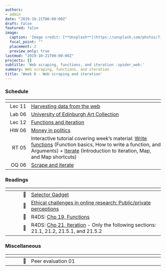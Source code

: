 ```yaml
---
authors:
- admin
date: "2019-10-21T00:00:00Z"
draft: false
featured: false
image:
  caption: 'Image credit: [**Unsplash**](https://unsplash.com/photos/71CjSSB83Wo)'
  focal_point: ""
  placement: 2
  preview_only: true
lastmod: "2019-10-21T00:00:00Z"
projects: []
subtitle: 'Web scraping, functions, and iteration :spider_web:'
summary: Web scraping, functions, and iteration
title: 'Week 6 - Web scraping and iteration'
---
```


### Schedule

| <div style="width:60px"></div>  | <div style="width:420px"></div> |  <div style="width:190px"></div>   |
|---:|---|---|
| Lec 11 | [Harvesting data from the web](/slides/w6_d1-webscraping/w6_d1-webscraping.html) |
| Lab 06 | [University of Edinburgh Art Collection](/labs/lab-06/lab-06-uoe-art.html) | **Due:** Fri, 25 Oct, 17:00 |
| Lec 12 | [Functions and iteration](/slides/w6_d2-functions-iteration/w6_d2-functions-iteration.html) |
| HW 06  | [Money in politics](/hw/hw-06/hw-06-money-in-politics.html) | **Due:** Wed, 30 Oct, 17:00 |
| RT 05  | Interactive tutorial covering week’s material: [Write functions](https://rstudio.cloud/learn/primers/6) (Function basics, How to write a function, and Arguments) + [Iterate](https://rstudio.cloud/learn/primers/5) (Introduction to iteration, Map, and Map shortcuts) |
| OQ 06  | [Scrape and iterate](https://minecr.shinyapps.io/06-scrape-iterate/) |  **Due:** Fri, 1 Nov, 17:00 |

### Readings

| <div style="width:60px"></div>  | <div style="width:420px"></div>  |  <div style="width:190px"></div> |
|----:|---|---|
| :page_facing_up: | [Selector Gadget](https://rvest.tidyverse.org/articles/selectorgadget.html) | **Required** |
| :page_facing_up: | [Ethical challenges in online research: Public/private perceptions](https://journals.sagepub.com/doi/pdf/10.1177/1747016116650720) | **Required** |
| :open_book: | R4DS: [Chp 19, Functions](https://r4ds.had.co.nz/functions.html) | **Required** |
| :open_book: | R4DS: [Chp 21, Iteration](https://r4ds.had.co.nz/iteration.html) - Only the following sections: 21.1, 21.2, 21.5.1, and 21.5.2 | **Optional** |

### Miscellaneous

| <div style="width:60px"></div>  | <div style="width:420px"></div>  |  <div style="width:190px"></div> |
|----:|---|---|
| :radio_button:  | Peer evaluation 01 | **Due:** Fri, 25 Oct, 17:00 |
